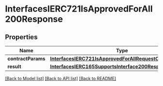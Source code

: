 # InterfacesIERC721IsApprovedForAll200Response

## Properties
Name | Type | Description | Notes
------------ | ------------- | ------------- | -------------
**contractParams** | [**InterfacesIERC721IsApprovedForAllRequestContractParams**](InterfacesIERC721IsApprovedForAllRequestContractParams.md) |  | 
**result** | [**InterfacesIERC165SupportsInterface200ResponseResult**](InterfacesIERC165SupportsInterface200ResponseResult.md) |  | 

[[Back to Model list]](../README.md#documentation-for-models) [[Back to API list]](../README.md#documentation-for-api-endpoints) [[Back to README]](../README.md)


